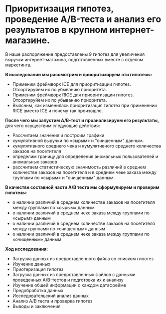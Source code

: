 # Приоритизация гипотез, проведение A/B-теста и анализ его результатов в  крупном интернет-магазине. 

В наше распоряжение предоставлены 9 гипотез для увеличения выручки интернет-магазина, подготовленных вместе с отделом маркетинга. 

**В исследовании мы рассмотрим и приоритизируем эти гипотезы:**
- Применим фреймворк ICE для приоритизации гипотез. Отсортируйем их по убыванию приоритета.
- Применим фреймворк RICE для приоритизации гипотез. Отсортируйем их по убыванию приоритета.
- Выясним, как изменилась приоритизация гипотез при применении RICE вместо ICE и почему так произошло.

**После чего мы запустим A/B-тест и проанализируем его результаты,** для чего осуществим следующие действия:
- Рассчитаем значения и построим графики 
 - кумулятивной выручки по «сырым» и "очищенным" данным.
 - кумулятивного среднего чека и кумулятивного среднего количества заказов на посетителя 
 - определим границу для определения аномальных пользователей и аномальных заказов
 - рассчитаем статистическую значимость различий в среднем количестве заказов на посетителя и в среднем чеке заказа между группами по «сырым» и "очищенным" данным.

**В качестве составной части А/В теста мы сформулируем и проверим гипотезы**:
- о наличии различий в среднем количестве заказов на посетителя между группами по «сырым» данным
- о наличии различий в среднем чеке заказа между группами по «сырым» данным
- о наличии различий в среднем количестве заказов на посетителя между группами по «очищенным» данным
- о наличии различий в среднем чеке заказа между группами по «очищенным» данным

**Ход исследования:**
- Загрузка данных из предоставленного файла со списком гипотез
- Изучение данных
- Приотеризация гипотез
- Загрузка данных из предоставленных файлов с данными проведенных A/B-тестов и подготовка их к анализу
- Изучение общей информации о каждом датафрейме
- Предобработка данных
- Исследовательский анализ данных
- Анализ А/В теста и проверка гипотез
- Выводы и заключения



